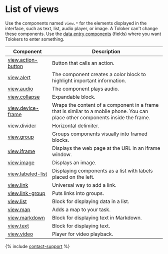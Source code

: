 # List of views

Use the components named `view.*` for the elements displayed in the interface, such as text, list, audio player, or image. A Toloker can't change these components. Use the [data entry components](fields.md) (fields) where you want Tolokers to enter something.

| Component                                   | Description                                                                                                                     |
| ------------------------------------------- | ------------------------------------------------------------------------------------------------------------------------------- |
| [view.action-button](view.action-button.md) | Button that calls an action.                                                                                                    |
| [view.alert](view.alert.md)                 | The component creates a color block to highlight important information.                                                         |
| [view.audio](view.audio.md)                 | The component plays audio.                                                                                                      |
| [view.collapse](view.collapse.md)           | Expandable block.                                                                                                               |
| [view.device-frame](view.device-frame.md)   | Wraps the content of a component in a frame that is similar to a mobile phone. You can place other components inside the frame. |
| [view.divider](view.divider.md)             | Horizontal delimiter.                                                                                                           |
| [view.group](view.group.md)                 | Groups components visually into framed blocks.                                                                                  |
| [view.iframe](view.iframe.md)               | Displays the web page at the URL in an iframe window.                                                                           |
| [view.image](view.image.md)                 | Displays an image.                                                                                                              |
| [view.labeled-list](view.labeled-list.md)   | Displaying components as a list with labels placed on the left.                                                                 |
| [view.link](view.link.md)                   | Universal way to add a link.                                                                                                    |
| [view.link-group](view.link-group.md)       | Puts links into groups.                                                                                                         |
| [view.list](view.list.md)                   | Block for displaying data in a list.                                                                                            |
| [view.map](view.map.md)                     | Adds a map to your task.                                                                                                        |
| [view.markdown](view.markdown.md)           | Block for displaying text in Markdown.                                                                                          |
| [view.text](view.text.md)                   | Block for displaying text.                                                                                                      |
| [view.video](view.video.md)                 | Player for video playback.                                                                                                      |

{% include [contact-support](../_includes/contact-support.md) %}
